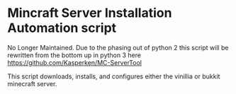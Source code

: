 Mincraft Server Installation Automation script
==============================================

No Longer Maintained. Due to the phasing out of python 2 this script will be rewritten from the bottom up in python 3 here https://github.com/Kasperken/MC-ServerTool

This script downloads, installs, and configures either the vinillia or bukkit minecraft server.
